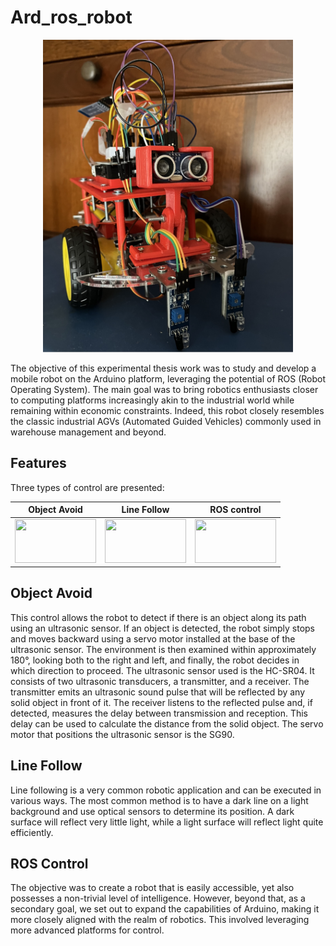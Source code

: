 # Ard_ros_robot

<div align="center">
  <img src="images/Robot.png"  width="400" height="500" /> 
</div>



The objective of this experimental thesis work was to study and develop a mobile robot on the Arduino platform, leveraging the potential of ROS (Robot Operating System). The main goal was to bring robotics enthusiasts closer to computing platforms increasingly akin to the industrial world while remaining within economic constraints. Indeed, this robot closely resembles the classic industrial AGVs (Automated Guided Vehicles) commonly used in warehouse management and beyond.

## Features

Three types of control are presented:

<div align="center">

|  Object Avoid |  Line Follow | ROS control  | 
|:-:|:-:|:-:|
|  <img src="Doc/Object_avoid.gif" width="130" height="70" /> |   <img src="docs/line_follow.gif" width="130" height="70" />  | <img src="docs/ROS_control.gif" width="130" height="70" />  | 

</div>

## Object Avoid 

This control allows the robot to detect if there is an object along its path using an ultrasonic sensor. If an object is detected, the robot simply stops and moves backward using a servo motor installed at the base of the ultrasonic sensor. The environment is then examined within approximately 180°, looking both to the right and left, and finally, the robot decides in which direction to proceed.
The ultrasonic sensor used is the HC-SR04. It consists of two ultrasonic transducers, a transmitter, and a receiver. The transmitter emits an ultrasonic sound pulse that will be reflected by any solid object in front of it. The receiver listens to the reflected pulse and, if detected, measures the delay between transmission and reception. This delay can be used to calculate the distance from the solid object. The servo motor that positions the ultrasonic sensor is the SG90. 


## Line Follow

Line following is a very common robotic application and can be executed in various ways. The most common method is to have a dark line on a light background and use optical sensors to determine its position. A dark surface will reflect very little light, while a light surface will reflect light quite efficiently.

## ROS Control 
The objective was to create a robot that is easily accessible, yet also possesses a non-trivial level of intelligence. However, beyond that, as a secondary goal, we set out to expand the capabilities of Arduino, making it more closely aligned with the realm of robotics. This involved leveraging more advanced platforms for control.
